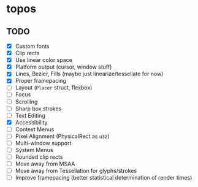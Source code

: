 # topos

## TODO

 - [x] Custom fonts
 - [x] Clip rects
 - [x] Use linear color space
 - [x] Platform output (cursor, window stuff)
 - [x] Lines, Bezier, Fills (maybe just linearize/tessellate for now)
 - [x] Proper framepacing
 - [ ] Layout (`Placer` struct, flexbox)
 - [ ] Focus
 - [ ] Scrolling
 - [ ] Sharp box strokes
 - [ ] Text Editing
 - [x] Accessibility
 - [ ] Context Menus
 - [ ] Pixel Alignment (PhysicalRect as `u32`)
 - [ ] Multi-window support
 - [ ] System Menus
 - [ ] Rounded clip rects
 - [ ] Move away from MSAA
 - [ ] Move away from Tessellation for glyphs/strokes
 - [ ] Improve framepacing (better statistical determination of render times)